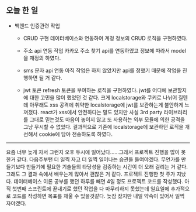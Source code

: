 ## 오늘 한 일

- 백엔드 인증관련 작업
  - CRUD 구현
  데이터베이스와 연동하여 계정 정보의 CRUD 로직을 구현하였다. 

  - 주소 api 연동 작업
  카카오 주소 찾기 api를 연동하였고 정보에 따라서 model을 재정의 하였다.
  
  - sms 문자 api 연동
  아직 작업은 하지 않았지만 api를 정했기 때문에 작업을 진행하면 될 거 같다.
  
  - jwt 토큰
  refresh 토큰을 부여하는 로직을 구현하였다.
  jwt를 어디에 보관할지에 대한 고민을 많이 했었던 것 같다.
  크게 localstorage와 쿠키로 나뉘어 질텐데 아무래도 xss 공격에 취약한 localstorage에 jwt를 보관하는게 불안하게 느껴졌다.
  react가 xss에서 안전하다는 말도 있지만 사실 3rd party 라이브러리를 그대로 믿는것도 마음이 놓이지 않고 또 사용하는 외부 모듈에 의한 공격을 그냥 무시할 수 없었다.
  결과적으로 기존에 localstorage에 보관하던 로직을 개선해서 cookie에 담아 전송하도록 하였다.
  
---------------

요즘 너무 늦게 자서 그런지 오후 두시에 일어났다......그래서 프로젝트 진행을 많이 못한거 같다.
다음주부턴 더 일찍 자고 더 일찍 일어나는 습관들 들여야겠다.
무언가를 만들기보다 만들기에 필요한 기술들의 타당성을 검증하는 시간이 더 오래 걸리는 거 같다. 
그래도 그 결과 속에서 배우는게 많아서 괜찮은 거 같다. 
프로젝트 진행한 첫 주가 지났다. 
데이터베이스 이론 공부를 했던 하루를 빼면 4일 정도 프로젝트 코드를 작성했다. 
아직 첫번째 스프린트에 끝내기로 했던 작업을 다 마무리하지 못했는데 일요일에 추가적으로 코드를 작성하면 목표를 채울 수 있을것같다.
늦잠 잤지만 내일 약속이 있어서 일찍 자야겠다.
 
  
